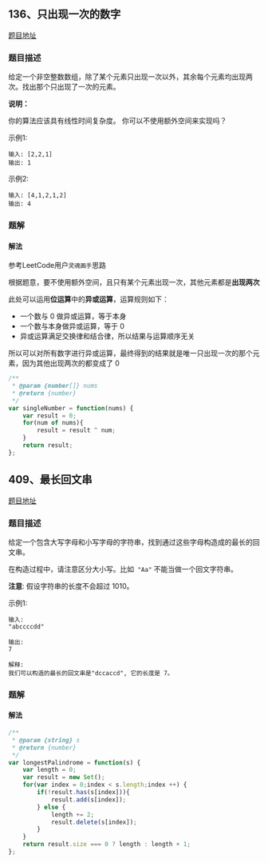 ## 136、只出现一次的数字

[题目地址](https://leetcode-cn.com/problems/single-number/submissions/)

### 题目描述
给定一个非空整数数组，除了某个元素只出现一次以外，其余每个元素均出现两次。找出那个只出现了一次的元素。

**说明：**

你的算法应该具有线性时间复杂度。 你可以不使用额外空间来实现吗？

示例1:

```
输入: [2,2,1]
输出: 1
```

示例2:

```
输入: [4,1,2,1,2]
输出: 4
```



### 题解

#### 解法

参考LeetCode用户`灵魂画手`思路

根据题意，要不使用额外空间，且只有某个元素出现一次，其他元素都是**出现两次**

此处可以运用**位运算**中的**异或运算**，运算规则如下：
- 一个数与 0 做异或运算，等于本身
- 一个数与本身做异或运算，等于 0 
- 异或运算满足交换律和结合律，所以结果与运算顺序无关

所以可以对所有数字进行异或运算，最终得到的结果就是唯一只出现一次的那个元素，因为其他出现两次的都变成了 0 

```javascript
/**
 * @param {number[]} nums
 * @return {number}
 */
var singleNumber = function(nums) {
    var result = 0;
    for(num of nums){
        result = result ^ num;
    }
    return result;
};
```



## 409、最长回文串

[题目地址](https://leetcode-cn.com/problems/longest-palindrome/)

### 题目描述
给定一个包含大写字母和小写字母的字符串，找到通过这些字母构造成的最长的回文串。

在构造过程中，请注意区分大小写。比如` "Aa"` 不能当做一个回文字符串。

**注意**:
假设字符串的长度不会超过 1010。

示例1:

```
输入:
"abccccdd"

输出:
7

解释:
我们可以构造的最长的回文串是"dccaccd", 它的长度是 7。
```



### 题解

#### 解法



```javascript
/**
 * @param {string} s
 * @return {number}
 */
var longestPalindrome = function(s) {
    var length = 0;
    var result = new Set();
    for(var index = 0;index < s.length;index ++) {
        if(!result.has(s[index])){
            result.add(s[index]);
        } else {
            length += 2;
            result.delete(s[index]);
        }
    }
    return result.size === 0 ? length : length + 1;
};
```